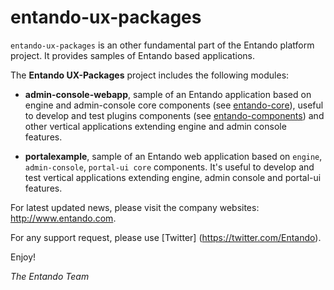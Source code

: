 # entando-ux-packages

```entando-ux-packages``` is an other fundamental part of the Entando platform project. It provides samples of Entando based applications.

The **Entando UX-Packages** project includes the following modules:

* **admin-console-webapp**, sample of an Entando application based on engine and admin-console core components 
(see [entando-core](https://github.com/entando/entando-core)), 
useful to develop and test plugins components (see [entando-components](https://github.com/entando/entando-components)) 
and other vertical applications extending engine and admin console features.

* **portalexample**, sample of an Entando web application based on ```engine```, ```admin-console```, ```portal-ui core``` components. 
It's useful to develop and test vertical applications extending engine, admin console and portal-ui features.

For latest updated news, please visit the company websites: http://www.entando.com.

For any support request, please use [Twitter] (https://twitter.com/Entando).

Enjoy!

*The Entando Team*
